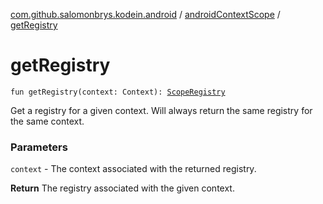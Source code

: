 [com.github.salomonbrys.kodein.android](../index.md) / [androidContextScope](index.md) / [getRegistry](.)

# getRegistry

`fun getRegistry(context: Context): `[`ScopeRegistry`](../../com.github.salomonbrys.kodein.bindings/-scope-registry/index.md)

Get a registry for a given context. Will always return the same registry for the same context.

### Parameters

`context` - The context associated with the returned registry.

**Return**
The registry associated with the given context.

